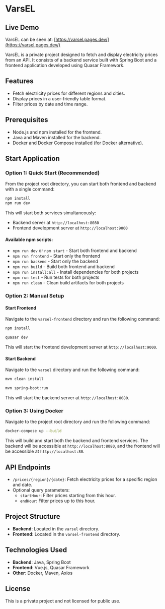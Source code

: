 
# VarsEL

## Live Demo
VarsEL can be seen at: [https://varsel.pages.dev/](https://varsel.pages.dev/)

VarsEL is a private project designed to fetch and display electricity prices from an API. It consists of a backend service built with Spring Boot and a frontend application developed using Quasar Framework.

## Features
- Fetch electricity prices for different regions and cities.
- Display prices in a user-friendly table format.
- Filter prices by date and time range.

## Prerequisites
- Node.js and npm installed for the frontend.
- Java and Maven installed for the backend.
- Docker and Docker Compose installed (for Docker alternative).

## Start Application

### Option 1: Quick Start (Recommended)
From the project root directory, you can start both frontend and backend with a single command:

```bash
npm install
npm run dev
```

This will start both services simultaneously:
- Backend server at `http://localhost:8080`
- Frontend development server at `http://localhost:9000`

#### Available npm scripts:
- `npm run dev` or `npm start` - Start both frontend and backend
- `npm run frontend` - Start only the frontend
- `npm run backend` - Start only the backend
- `npm run build` - Build both frontend and backend
- `npm run install:all` - Install dependencies for both projects
- `npm run test` - Run tests for both projects
- `npm run clean` - Clean build artifacts for both projects

### Option 2: Manual Setup
#### Start Frontend
Navigate to the `varsel-frontend` directory and run the following command:

````bash
npm install
````

```bash
quasar dev
```

This will start the frontend development server at `http://localhost:9000`.

#### Start Backend
Navigate to the `varsel` directory and run the following command:


```bash
mvn clean install
```

```bash
mvn spring-boot:run
```

This will start the backend server at `http://localhost:8080`.

### Option 3: Using Docker
Navigate to the project root directory and run the following command:

```bash
docker-compose up --build
```

This will build and start both the backend and frontend services. The backend will be accessible at `http://localhost:8080`, and the frontend will be accessible at `http://localhost:80`.

## API Endpoints
- `/prices/{region}/{date}`: Fetch electricity prices for a specific region and date.
- Optional query parameters:
  - `startHour`: Filter prices starting from this hour.
  - `endHour`: Filter prices up to this hour.

## Project Structure
- **Backend**: Located in the `varsel` directory.
- **Frontend**: Located in the `varsel-frontend` directory.

## Technologies Used
- **Backend**: Java, Spring Boot
- **Frontend**: Vue.js, Quasar Framework
- **Other**: Docker, Maven, Axios

## License
This is a private project and not licensed for public use.